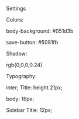 Settings

Colors:

body-background: #051d3b

save-button: #5081fb


Shadow:

rgb(0,0,0,0.24)

Typography:

inter;
Title: height 21px;

body: 16px;

Sidebar Title: 12px;



